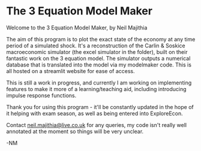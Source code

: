 # The 3 Equation Model Maker
Welcome to the 3 Equation Model Maker, by Neil Majithia

The aim of this program is to plot the exact state of the economy at any time period of a simulated shock.
It's a reconstruction of the Carlin & Soskice macroeconomic simulator (the excel simulator in the folder), built on their fantastic work on the 3 equation model.
The simulator outputs a numerical database that is translated into the model via my modelmaker code. This is all hosted on a streamlit website for ease of access.

This is still a work in progress, and currently I am working on implementing features to make it more of a learning/teaching aid, including introducing impulse response functions.

Thank you for using this program - it'll be constantly updated in the hope of it helping with exam season, as well as being entered into ExploreEcon.

Contact neil.majithia@live.co.uk for any queries, my code isn't really well annotated at the moment so things will be very unclear.

-NM
